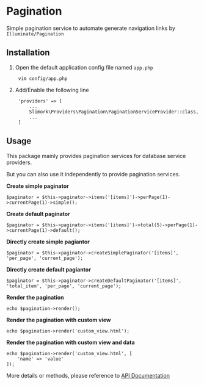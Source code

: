 # Pagination

Simple pagination service to automate generate navigation links by `Illuminate/Pagination`

## Installation

1. Open the default application config file named `app.php`

        vim config/app.php

2. Add/Enable the following line

        'providers' => [
            ...
            Slimork\Providers\Pagination\PaginationServiceProvider::class,
            ...
        ]

## Usage

This package mainly provides pagination services for database service providers.

But you can also use it independently to provide pagination services.

**Create simple paginator**

    $paginator = $this->paginator->items('[items]')->perPage(1)->currentPage(1)->simple();

**Create default paginator**

    $paginator = $this->paginator->items('[items]')->total(5)->perPage(1)->currentPage(1)->default();

**Directly create simple pagiantor**

    $paginator = $this->paginator->createSimplePaginator('[items]', 'per_page', 'current_page');

**Directly create default pagiantor**

    $paginator = $this->paginator->createDefaultPaginator('[items]', 'total_item', 'per_page', 'current_page');

**Render the pagination**

    echo $pagination->render();

**Render the pagination with custom view**

    echo $pagination->render('custom_view.html');

**Render the pagination with custom view and data**

    echo $pagination->render('custom_view.html', [
        'name' => 'value'
    ]);

More details or methods, please reference to [API Documentation](https://laravel.com/api/5.6/Illuminate/Pagination/Paginator.html)
